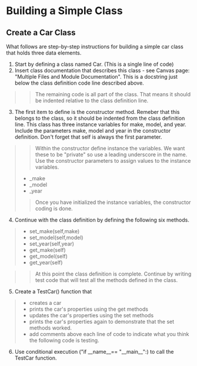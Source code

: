 # Building a Simple Class

## Create a Car Class

What follows are step-by-step instructions for building a simple car class that holds three data elements.

1. Start by defining a class named Car. (This is a single line of code)
2. Insert class documentation that describes this class - see Canvas page: "Multiple Files and Module Documentation". This is a docstring just below the class definition code line described above.

> > The remaining code is all part of the class. That means it should be indented relative to the class definition line.

3. The first item to define is the constructor method. Remeber that this belongs to the class, so it should be indented from the class definition line. This class has three instance variables for make, model, and year. Include the parameters make, model and year in the constructor definition. Don't forget that self is always the first parameter.

> > Within the constructor define instance the variables. We want these to be "private" so use a leading underscore in the name. Use the constructor parameters to assign values to the instance variables.
>
> - _make
> - _model
> - _year
>
> > Once you have initialized the instance variables, the constructor coding is done.

4. Continue with the class definition by defining the following six methods.

> - set_make(self,make)
> - set_model(self,model)
> - set_year(self,year)
> - get_make(self)
> - get_model(self)
> - get_year(self)

> > At this point the class definition is complete. Continue by writing test code that will test all the methods defined in the class.

5. Create a TestCar() function that

> - creates a car
> - prints the car's properties using the get methods
> - updates the car's properties using the set methods
> - prints the car's properties again to demonstrate that the set methods worked.
> - add comments above each line of code to indicate what you think the following code is testing.

6. Use conditional execution ("if \_\_name__== "\_\_main__":) to call the TestCar function.
